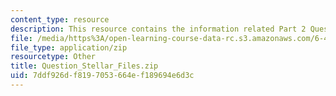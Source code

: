 ```yaml
---
content_type: resource
description: This resource contains the information related Part 2 Questions.
file: /media/https%3A/open-learning-course-data-rc.s3.amazonaws.com/6-438-algorithms-for-inference-fall-2014/7ddf926df8197053664ef189694e6d3c_Question_Stellar_Files.zip
file_type: application/zip
resourcetype: Other
title: Question_Stellar_Files.zip
uid: 7ddf926d-f819-7053-664e-f189694e6d3c
---
```

